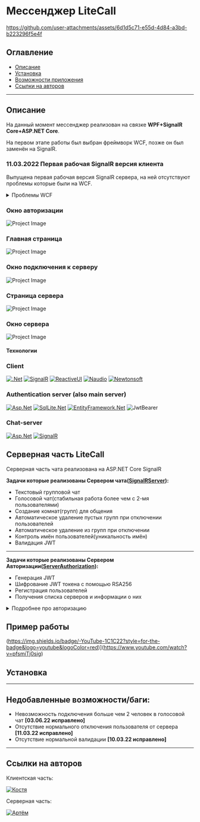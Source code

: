 # Мессенджер LiteCall

https://github.com/user-attachments/assets/6d1d5c71-e55d-4d84-a3bd-b223296f5e4f


## __Оглавление__

- [Описание](#Описание)
- [Установка](#Установка)
- [Возможности приложения](#Что-может-делать-приложение?)
- [Ссылки на авторов](#Ссылки-на-авторов)

---

## __Описание__

На данный момент мессенджер реализован на связке **WPF+SignalR Core+ASP.NET Core**.

На первом этапе работы был выбран фреймворк WCF, позже он был заменён на SignalR.

### __11.03.2022__ Первая  рабочая SignalR версия клиента
Выпущена первая рабочая версия SignalR сервера, на ней отсутствуют проблемы которые были на WCF.

<details>
<summary>Проблемы WCF</summary>
<br>

- При проверке в глобальной сети столкнулись с серьезными проблемами тайм-аута(когда вы хотите использовать дуплексный сервис в течение длительного времени). Нам пришлось периодически совершать сервисные вызовы, чтобы поддерживать клиентские соединения
- Нет автоматической обработки разрыва соединений, приходиться при каждом обратном вызове отлавливать ошибки через try catch{ } и удалять клиентов с которыми потеряно соединение (на котором выдало исключение)
- Сложная интеграция с клиентом т.к. VS 2022 не поддерживает нормальную генерацию proxy(прокси), а использовать SVCutil затратно по времени 

</details>


### __Окно авторизации__

![Project Image](https://github.com/user-attachments/assets/06520c9b-a20e-41d1-816d-690975db1578)

### __Главная страница__
![Project Image](https://github.com/user-attachments/assets/1b767ac7-a27f-4530-8890-39aaa15c110b)

### __Окно подключения к серверу__

![Project Image](https://github.com/user-attachments/assets/99cf3da8-788c-46f5-8708-533e69b35e4a)


### __Страница сервера__

![Project Image](https://github.com/user-attachments/assets/0091bd2d-00aa-4c1a-b899-7269cec0825f)


### __Окно сервера__

![Project Image](https://github.com/Nutr1k/LiteCall/blob/master/ReadmeAssets/ServerConsol.png)

#### Технологии

### Client
[![.Net][.Net-shield]][.Net-url]
[![SignalR][SignalR-shield]][SignalR-url]
[![ReactiveUI][ReactiveUI-shield]][ReactiveUI-url]
[![Naudio][NAudio-shield]][NAudio-url]
[![Newtonsoft][Newtonsoft-shield]][Newtonsoft-url]

### Authentication server (also main server)
[![Asp.Net][Asp.Net-shield]][Asp.Net-url]
[![SqlLite.Net][SqlLite-shield]][SqlLite-url]
[![EntityFramework.Net][EntityFramework-shield]][EntityFramework-url]
![JwtBearer][JwtBearer-shield]


### Chat-server
[![Asp.Net][Asp.Net-shield]][Asp.Net-url]
[![SignalR][SignalR-shield]][SignalR-url]

## __Серверная часть LiteCall__
Серверная часть чата реализована на ASP.NET Core SignalR

**Задачи которые реализованы Сервером чата([SignalRServer](https://github.com/Nutr1k/LiteCall/tree/master/SignalRServer)):**
- Текстовый групповой чат
- Голосовой чат(стабильная работа более чем с 2-мя пользователями)
- Создание комнат(групп) для общения
- Автоматическое удаление пустых групп при отключении пользователей
- Автоматическое удаление из групп при отключении
- Контроль имён пользователей(уникальность имён)
- Валидация JWT

****

**Задачи которые реализованы Сервером Авторизации([ServerAuthorization](https://github.com/Nutr1k/LiteCall/tree/master/ServerAuthorization)):**
- Генерация JWT
- Шифрование JWT токена с помощью RSA256
- Регистрация пользователей
- Получения списка серверов и информации о них

<details>
<summary>Подробнее про авторизацию</summary>
<br>
Пароль при передаче шифруются однонаправленным алгоритмом SHA-1, целостность передачи важных данных гарантирует Json Web Token. Json Web Token зашифрован с помощью алгоритма SHA-256

**Используемая JWT конструкция**

В полезной нагрузке расположена информация об имени пользователя,его роли, времени действия токена.
<br>
![Project Image](https://github.com/Nutr1k/LiteCall/blob/master/ReadmeAssets/JWT.png)

</details>

## __Пример работы__
(https://img.shields.io/badge/-YouTube-1C1C22?style=for-the-badge&logo=youtube&logoColor=red)](https://www.youtube.com/watch?v=pfsmiTj0sig)
## __Установка__

---
## __Недобавленные возможности/баги:__
- Невозможность подключения больше чем 2 человек в голосовой чат __[03.06.22 исправлено]__
- Отсутствие нормального отключения пользователя от сервера __[11.03.22 исправлено]__
- Отсутствие нормальной валидации __[10.03.22 исправлено]__
---
## __Ссылки на авторов__

Клиентская часть:

[![Костя](https://img.shields.io/badge/-Костя-1C1C22?style=for-the-badge&logo=vk&logoColor=blue)](https://vk.com/jessnjake)


Серверная часть:

[![Артём](https://img.shields.io/badge/-Артём-1C1C22?style=for-the-badge&logo=telegram)](https://t.me/artemK6484)


<!-- MARKDOWN LINKS & IMAGES -->
[contributors-shield]: https://img.shields.io/github/contributors/Nutr1k/LiteCall.svg?style=for-the-badge
[contributors-url]: https://github.com/Nutr1k/LiteCall/graphs/contributors

[forks-shield]: https://img.shields.io/github/forks/Nutr1k/LiteCall.svg?style=for-the-badge
[forks-url]: https://github.com/Nutr1k/LiteCall/network/members

[stars-shield]: https://img.shields.io/github/stars/Nutr1k/LiteCall.svg?style=for-the-badge
[stars-url]: https://github.com/Nutr1k/LiteCall/stargazers

[issues-shield]: https://img.shields.io/github/issues/Nutr1k/LiteCall.svg?style=for-the-badge
[issues-url]: https://github.com/othneildrew/Nutr1k/LiteCall

[license-shield]: https://img.shields.io/github/license/Nutr1k/LiteCall.svg?style=for-the-badge
[license-url]: https://github.com/Nutr1k/LiteCall/blob/master/LICENSE.txt

[NAudio-shield]: https://img.shields.io/badge/NAudio-090909?style=for-the-badge&logo=
[NAudio-url]: https://github.com/naudio/NAudio

[ReactiveUI-shield]: https://img.shields.io/badge/ReacctiveUI-090909?style=for-the-badge&logo=
[ReactiveUI-url]: https://www.reactiveui.net/

[Newtonsoft-shield]: https://img.shields.io/badge/Json.NET-090909?style=for-the-badge&logo=
[Newtonsoft-url]: https://www.newtonsoft.com/json

[SignalR-shield]: https://img.shields.io/badge/SignalR-090909?style=for-the-badge&logo=
[SignalR-url]: https://docs.microsoft.com/ru-ru/aspnet/core/tutorials/signalr?view=aspnetcore-6.0&tabs=visual-studio

[.Net-shield]: https://img.shields.io/badge/.Net-090909?style=for-the-badge&logo=
[.Net-url]: https://dotnet.microsoft.com/en-us/

[Asp.Net-shield]: https://img.shields.io/badge/Asp.Net_Core-090909?style=for-the-badge&logo=
[Asp.Net-url]: https://dotnet.microsoft.com/en-us/apps/aspnet

[JwtBearer-shield]: https://img.shields.io/badge/JwtBearer-090909?style=for-the-badge&logo=

[EntityFramework-shield]: https://img.shields.io/badge/EntityFramework-090909?style=for-the-badge&logo=
[EntityFramework-url]: https://docs.microsoft.com/ru-ru/ef/

[SqlLite-shield]: https://img.shields.io/badge/SqlLite-090909?style=for-the-badge&logo=
[SqlLite-url]: https://www.sqlite.org/index.html
